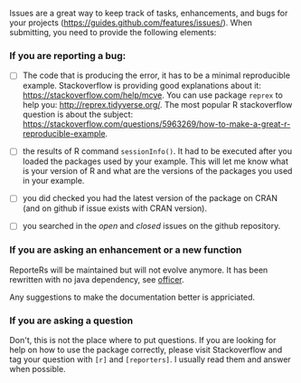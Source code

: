 Issues are a great way to keep track of tasks, enhancements, and bugs for your projects (https://guides.github.com/features/issues/). When submitting, you need to provide the following elements:

### If you are reporting a bug:

- [ ] The code that is producing the error, it has to be a minimal reproducible example.
Stackoverflow is providing good explanations about it: https://stackoverflow.com/help/mcve. You can use package `reprex` to help you: http://reprex.tidyverse.org/. The most popular R stackoverflow question is about the subject: https://stackoverflow.com/questions/5963269/how-to-make-a-great-r-reproducible-example.

- [ ] the results of R command `sessionInfo()`. It had to be executed after you loaded the packages used by your example. This will let me know what is your version of R and what are the versions of the packages you used in your example. 

- [ ] you did checked you had the latest version of the package on CRAN (and on github if issue exists with CRAN version).

- [ ] you searched in the *open* and *closed* issues on the github repository.


### If you are asking an enhancement or a new function

ReporteRs will be maintained but will not evolve anymore. It has been rewritten with no java dependency, see [officer](https://cran.r-project.org/package=officer).

Any suggestions to make the documentation better is appriciated.

### If you are asking a question

Don't, this is not the place where to put questions. If you are looking for help on how to use the package correctly, please visit Stackoverflow and tag your question with `[r]` and `[reporters]`. I usually read them and answer when possible.

